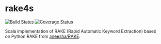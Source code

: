 # rake4s

[![Build Status](https://travis-ci.org/broilogabriel/rake4s.svg?branch=master)](https://travis-ci.org/broilogabriel/rake4s)
[![Coverage Status](https://coveralls.io/repos/github/broilogabriel/rake4s/badge.svg?branch=coverage)](https://coveralls.io/github/broilogabriel/rake4s?branch=coverage)

Scala implementation of RAKE (Rapid Automatic Keyword Extraction) based on Python RAKE from [aneesha/RAKE](https://github.com/aneesha/RAKE).